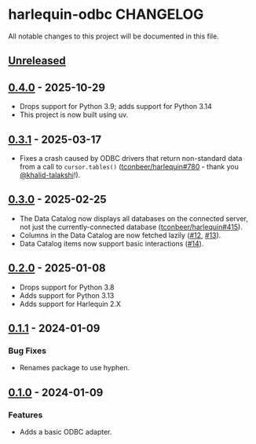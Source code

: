 # harlequin-odbc CHANGELOG

All notable changes to this project will be documented in this file.

## [Unreleased]

## [0.4.0] - 2025-10-29

- Drops support for Python 3.9; adds support for Python 3.14
- This project is now built using uv.

## [0.3.1] - 2025-03-17

- Fixes a crash caused by ODBC drivers that return non-standard data from a call to `cursor.tables()` ([tconbeer/harlequin#780](https://github.com/tconbeer/harlequin/issues/780) - thank you [@khalid-talakshi](https://github.com/khalid-talakshi)!).

## [0.3.0] - 2025-02-25

- The Data Catalog now displays all databases on the connected server, not just the currently-connected database ([tconbeer/harlequin#415](https://github.com/tconbeer/harlequin/discussions/415)).
- Columns in the Data Catalog are now fetched lazily ([#12](https://github.com/tconbeer/harlequin-odbc/issues/12), [#13](https://github.com/tconbeer/harlequin-odbc/issues/13)).
- Data Catalog items now support basic interactions ([#14](https://github.com/tconbeer/harlequin-odbc/issues/14)).

## [0.2.0] - 2025-01-08

- Drops support for Python 3.8
- Adds support for Python 3.13
- Adds support for Harlequin 2.X

## [0.1.1] - 2024-01-09

### Bug Fixes

- Renames package to use hyphen.

## [0.1.0] - 2024-01-09

### Features

- Adds a basic ODBC adapter.

[unreleased]: https://github.com/tconbeer/harlequin-odbc/compare/0.4.0...HEAD
[0.4.0]: https://github.com/tconbeer/harlequin-odbc/compare/0.3.1...0.4.0
[0.3.1]: https://github.com/tconbeer/harlequin-odbc/compare/0.3.0...0.3.1
[0.3.0]: https://github.com/tconbeer/harlequin-odbc/compare/0.2.0...0.3.0
[0.2.0]: https://github.com/tconbeer/harlequin-odbc/compare/0.1.1...0.2.0
[0.1.1]: https://github.com/tconbeer/harlequin-odbc/compare/0.1.0...0.1.1
[0.1.0]: https://github.com/tconbeer/harlequin-odbc/compare/dbe2dbd1da1930117c1572ca751d9cd9d43928b6...0.1.0
